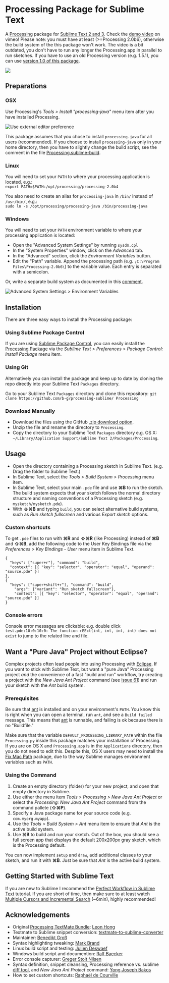 # Processing Package for Sublime Text

A [Processing](http://processing.org/) package for [Sublime Text 2 and 3](http://www.sublimetext.com/). Check the [demo video](https://vimeo.com/45573600) on vimeo!
Please note: you must have at least (>=Processing 2.0b6), otherwise the build system of the this package won't work. The video is a bit outdated, you don't have to run any longer the Processing.app in parallel to run sketches. If you have to use an old Processing version (e.g. 1.5.1), you can use [version 1.0 of this package](https://github.com/b-g/processing-sublime/releases/tag/v1.0_Processing_1.5.1).

[<img src="https://github.com/b-g/processing-sublime/raw/master/Images/overview.png">](https://vimeo.com/45573600)


## Preparations
### OSX
Use Processing's _Tools > Install "processing-java"_ menu item after you have installed Processing.

![Use external editor preference](https://github.com/b-g/processing-sublime/raw/master/Images/processing_preferences.gif "Use external editor preference")

This package assumes that you chose to install `processing-java` for all users (recommended). If you choose to install `processing-java` only in your home directory, then you have to slightly change the build script, see the comment in the file [Processing.sublime-build](https://github.com/b-g/processing-sublime/blob/master/Build%20Systems/Processing.sublime-build).

### Linux
You will need to set your `PATH` to where your processing application is located, e.g.:  
`export PATH=$PATH:/opt/processing/processing-2.0b4`

You also need to create an alias for `processing-java` in `/bin/` instead of `/usr/bin/`, e.g.:  
`sudo ln -s /opt/processing/processing-java /bin/processing-java`

### Windows
You will need to set your `PATH` environment variable to where your processing application is located:

- Open the "Advanced System Settings" by running `sysdm.cpl`
- In the "System Properties" window, click on the _Advanced_ tab.
- In the "Advanced" section, click the _Environment Variables_ button.
- Edit the "Path" variable. Append the processing path (e.g. `;C:\Program Files\Processing-2.0b6\`) to the variable value. Each entry is separated with a semicolon.

Or, write a separate build system as documented in this [comment](https://github.com/b-g/processing-sublime/issues/17#issuecomment-15585500).

![Advanced System Settings > Environment Variables](https://github.com/b-g/processing-sublime/raw/master/Images/processing_path_windows.gif "Windows Environment Variables")


## Installation
There are three easy ways to install the Processing package:

### Using Sublime Package Control
If you are using [Sublime Package Control](https://packagecontrol.io/), you can easily install the [Processing Package](https://packagecontrol.io/packages/Processing) via the _Sublime Text > Preferences > Package Control: Install Package_ menu item.

### Using Git
Alternatively you can install the package and keep up to date by cloning the repo directly into your Sublime Text `Packages` directory.

Go to your Sublime Text `Packages` directory and clone this repository:
`git clone https://github.com/b-g/processing-sublime/ Processing`

### Download Manually
- Download the files using the GitHub [.zip download option](https://github.com/b-g/processing-sublime/archive/master.zip).
- Unzip the file and rename the directory to `Processing`.
- Copy the directory to your Sublime Text `Packages` directory e.g. OS X: `~/Library/Application Support/Sublime Text 2/Packages/Processing`.


## Usage
- Open the directory containing a Processing sketch in Sublime Text. (e.g. Drag the folder to Sublime Text.)
- In Sublime Text, select the _Tools > Build System > Processing_ menu item.
- In Sublime Text, select your main `.pde` file and use **⌘B** to run the sketch. The build system expects that your sketch follows the normal directory structure and naming conventions of a Processing sketch (e.g. `mysketch/mysketch.pde`).
- With **⇧⌘B** and typing `build`, you can select alternative build systems, such as _Run sketch fullscreen_ and various _Export sketch_ options.

### Custom shortcuts
To get `.pde` files to run with **⌘R** and **⇧⌘R** (like Processing) instead of **⌘B** and **⇧⌘B**, add the following code to the User Key Bindings file via the _Preferences > Key Bindings - User_ menu item in Sublime Text.

```
{
  "keys": ["super+r"], "command": "build",
  "context": [{ "key": "selector", "operator": "equal", "operand": "source.pde" }]
},
{
  "keys": ["super+shift+r"], "command": "build",
    "args": {"variant": "Run sketch fullscreen"},
    "context": [{ "key": "selector", "operator": "equal", "operand": "source.pde" }]
}
```

### Console errors
Console error messages are clickable: e.g. double click `test.pde:10:0:10:0: The function rEEct(int, int, int, int) does not exist` to jump to the related line and file.


## Want a "Pure Java" Project without Eclipse?

Complex projects often lead people into using Processing with [Eclipse](http://eclipse.org). If you want to stick with Sublime Text, but want a "pure Java" Processing project _and_ the convenience of a fast "build and run" workflow, try creating a project with the _New Java Ant Project_ command (see [issue 61](https://github.com/b-g/processing-sublime/issues/61)) and run your sketch with the _Ant_ build system.

### Prerequisites
Be sure that [ant](http://ant.apache.org/) is installed and on your environment's `PATH`. You know this is right when you can open a terminal, run `ant`, and see a `Build failed` message. This means that [ant](http://ant.apache.org/) is runnable, and failing is ok because there is no "Buildfile."

Make sure that the variable `DEFAULT_PROCESSING_LIBRARY_PATH` within the file `Processing.py` inside this package matches your installation of Processing. If you are on OS X and `Processing.app` is in the `Applications` directory, then you do not need to edit this. Despite this, OS X users may need to install the [Fix Mac Path](https://packagecontrol.io/packages/Fix%20Mac%20Path) package, due to the way Sublime manages environment variables such as `PATH`.

### Using the Command

1. Create an empty directory (folder) for your new project, and open that empty directory in Sublime.
2. Use either the menu item _Tools > Processing > New Java Ant Project_ or select the _Processing: New Java Ant Project_ command from the command pallete (**⇧⌘P**).
3. Specify a Java package name for your source code (e.g. `com.myorg.myapp`).
4. Use the _Tools > Build System > Ant_ menu item to ensure that _Ant_ is the active build system.
5. Use **⌘B** to build and run your sketch. Out of the box, you should see a full screen app that displays the default 200x200px gray sketch, which is the Processing default.

You can now implement `setup` and `draw`, add additional classes to your sketch, and run it with **⌘B**. Just be sure that _Ant_ is the active build system.


## Getting Started with Sublime Text
If you are new to Sublime I recommend the [Perfect Workflow in Sublime Text](http://code.tutsplus.com/courses/perfect-workflow-in-sublime-text-2) tutorial. If you are short of time, then make sure to at least watch [Multiple Cursors and Incremental Search](http://code.tutsplus.com/courses/perfect-workflow-in-sublime-text-2/lessons/multiple-cursors-and-incremental-search) (~6min), highly recommended!


## Acknowledgements
- Original [Processing TextMate Bundle](http://www.onebitwonder.com/projects/processing/): [Leon Hong](http://www.onebitwonder.com/)
- Textmate to Sublime snippet conversion: [textmate-to-sublime-converter](https://github.com/srbs/textmate-to-sublime-converter)
- Maintainer: [Benedikt Groß](http://benedikt-gross.de/log/)
- Syntax highlighting tweaking: [Mark Brand](https://github.com/ignism)
- Linux build script and testing: [Julien Deswaef](http://xuv.be/)
- Windows build script and documention: [Ralf Baecker](http://github.com/rlfbckr)
- Error console capturer: [Greger Stolt Nilsen](http://gregerstoltnilsen.net/)
- Syntax definition, snippet cleansing, Processing reference vs. sublime [diff tool](https://github.com/ybakos/processing-sublime-util), and _New Java Ant Project_ command: [Yong Joseph Bakos](http://yongbakos.com)
- How to set custom shortcuts: [Raphaël de Courville](https://github.com/SableRaf)
